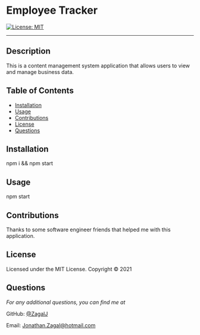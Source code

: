 # Employee Tracker

[![License: MIT](https://img.shields.io/badge/License-MIT-yellow.svg)](https://opensource.org/licenses/MIT)

---

## Description
This is a content management system application that allows users to view and manage business data.

## Table of Contents
* [Installation](#installation)
* [Usage](#usage)
* [Contributions](#contributions)
* [License](#license)
* [Questions](#questions)

## Installation
npm i && npm start

## Usage
npm start

## Contributions
Thanks to some software engineer friends that helped me with this application.

## License 
Licensed under the MIT License. Copyright © 2021

## Questions
*For any additional questions, you can find me at* 

GitHub: [@ZagalJ](https://github.com/ZagalJ/)

Email: [Jonathan.Zagal@hotmail.com](mailto:Jonathan.Zagal@hotmail.com)

